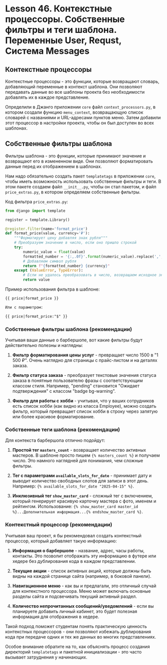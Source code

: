 # Lesson 46. Контекстные процессоры. Собственные фильтры и теги шаблона. Переменные User, Requst, Система Messages

## Контекстные процессоры

Контекстные процессоры - это функции, которые возвращают словарь, добавляющий переменные в контекст шаблона. Они позволяют передавать данные во все шаблоны проекта без необходимости добавлять их в каждое представление.

Определили в Джанго приложении `core` файл `context_processors.py`, в котором создали функцию `menu_context`, возвращающую список словарей с названиями и URL-адресами пунктов меню. Затем добавили этот процессор в настройки проекта, чтобы он был доступен во всех шаблонах.

## Собственные фильтры шаблона

Фильтры шаблона - это функции, которые принимают значение и возвращают его в измененном виде. Они позволяют форматировать данные перед их отображением в шаблонах.

Нам надо обязательно создать пакет `templatetags` в приложении `core`, чтобы иметь возможность использовать собственные фильтры и теги. В этом пакете создаем файл `__init__.py`, чтобы он стал пакетом, и файл `price_extras.py`, в котором определяем собственные фильтры.

Код фильтра `price_extras.py`:

```python
from django import template

register = template.Library()

@register.filter(name='format_price')
def format_price(value, currency='₽'):
    """Форматирует цену добавляя знак рубля"""
    # Преобразуем значение в число, если оно пришло строкой
    try:
        numeric_value = float(value)
        formatted_number = '{:,.0f}'.format(numeric_value).replace(',', ' ')
        # Добавляем символ рубля
        return f"{formatted_number} {currency}"
    except (ValueError, TypeError):
        # Если не удалось преобразовать в число, возвращаем исходное значение
        return value
```

Пример использования фильтра в шаблоне:

```html
{{ price|format_price }}

Или с параметром:

{{ price|format_price:"$" }}
```


### Собственные фильтры шаблона (рекомендации)

Учитывая ваши данные о барбершопе, вот какие фильтры будут действительно полезны и наглядны:

1. **Фильтр форматирования цены услуг** - превращает число 1500 в "1 500 ₽". Очень наглядно для страницы с прайс-листом и на деталях заказа.

2. **Фильтр статуса заказа** - преобразует текстовые значения статуса заказа в понятные пользователю фразы с соответствующим классом стиля. Например, "pending" становится "Ожидает подтверждения" с классом "badge bg-warning".

3. **Фильтр для работы с хобби** - учитывая, что у ваших сотрудников есть список хобби (как видно из класса Employee), можно создать фильтр, который превращает список хобби в строку через запятую или более красивое форматирование.

### Собственные теги шаблона (рекомендации)

Для контекста барбершопа отлично подойдут:

1. **Простой тег `masters_count`** - возвращает количество активных мастеров. В шаблоне просто пишем `{% masters_count %}` и получаем число. Это намного наглядней для понимания, чем сложные фильтры.

2. **Тег с параметрами `available_slots_for_date`** - принимает дату и выводит количество свободных слотов для записи в этот день. Например: `{% available_slots_for_date "2025-04-15" %}`.

3. **Инклюзивный тег `show_master_card`** - сложный тег с включением, который генерирует красивую карточку мастера с фото, именем и рейтингом. Использование: `{% show_master_card master_id %}...Дополнительная информация...{% endshow_master_card %}`.

### Контекстный процессор (рекомендации)

Учитывая ваш проект, я бы рекомендовал создать контекстный процессор, который добавляет такую информацию:

1. **Информация о барбершопе** - название, адрес, часы работы, контакты. Это позволит отображать эту информацию в футере или хедере без дублирования кода в каждом представлении.

2. **Текущие акции** - список активных акций, которые должны быть видны на каждой странице сайта (например, в боковой панели).

3. **Навигационное меню** - как вы и предлагали, это отличный случай для контекстного процессора. Меню может включать основные разделы сайта и подсвечивать текущий активный раздел.

4. **Количество непрочитанных сообщений/уведомлений** - если вы планируете добавить личный кабинет, это будет полезная информация для отображения в хедере.

Такой подход поможет студентам понять практическую ценность контекстных процессоров - они позволяют избежать дублирования кода при передаче одних и тех же данных во многих представлениях.

Особое внимание обратите на то, как объяснять процесс создания директорий `templatetags` и пакетной инициализации - это часто вызывает затруднения у начинающих.